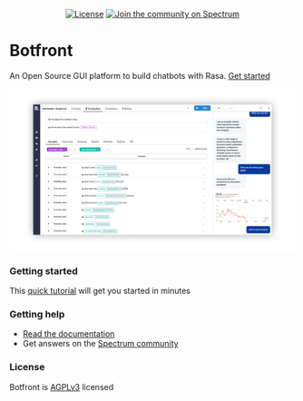 <div align="center">

[![License](https://img.shields.io/badge/license-AGPLv3-blue.svg?style=flat)](https://github.com/botfront/botfront/blob/master/LICENSE)
[![Join the community on Spectrum](https://withspectrum.github.io/badge/badge.svg)](https://spectrum.chat/botfront)

</div>

# Botfront
An Open Source GUI platform to build chatbots with Rasa. [Get started](https://docs.botfront.io/guide/getting-started/quick-start.html) 

![Botfront screenshot](botfront/docs/images/botfront-screenshot-shadow.png)


### Getting started
This [quick tutorial](https://docs.botfront.io/guide/getting-started/quick-start.html) will get you started in minutes

### Getting help
- [Read the documentation](https://docs.botfront.io)
- Get answers on the [Spectrum community](https://spectrum.chat/botfront)

### License
Botfront is [AGPLv3](https://github.com/botfront/botfront/blob/master/LICENSE) licensed
